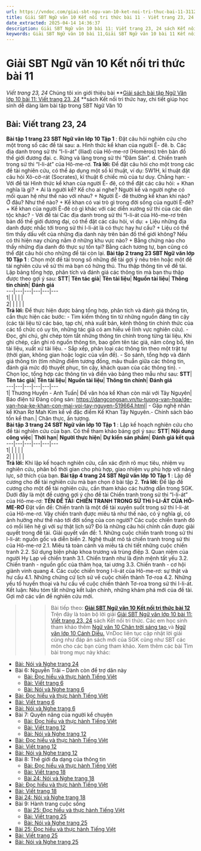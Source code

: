 ```yaml
---
url: https://vndoc.com/giai-sbt-ngu-van-10-ket-noi-tri-thuc-bai-11-311292
title: Giải SBT Ngữ văn 10 Kết nối tri thức bài 11 - Viết trang 23, 24 - VnDoc.com
date_extracted: 2025-04-14 14:36:37
description: Giải SBT Ngữ văn 10 bài 11: Viết trang 23, 24 sách Kết nối tri thức có đáp án chi tiết cho các bạn cùng tham khảo.
keywords: Giải SBT Ngữ văn 10 bài 11,Giải SBT Ngữ văn 10 bài 11 Kết nối tri thức,Giải sách bài tập Ngữ văn KNTT lớp 10,Ngữ văn lớp 10 Kết nối tri thức,giải bài tập ngữ văn lớp 10,bài Viết trang 23,giải SBT ngữ văn 10 KNTT trang 23,giải SBT ngữ văn 10 KNTT trang 24
---
```


# Giải SBT Ngữ văn 10 Kết nối tri thức bài 11
 _Viết trang 23, 24_
Chúng tôi xin giới thiệu bài **[Giải sách bài tập Ngữ Văn lớp 10 bài 11: Viết trang 23, 24](<https://vndoc.com/giai-sbt-ngu-van-10-ket-noi-tri-thuc-bai-11-311292>) **sách Kết nối tri thức hay, chi tiết giúp học sinh dễ dàng làm bài tập trong SBT Ngữ Văn 10
## **Bài: Viết trang 23, 24**
**Bài tập 1 trang 23 SBT Ngữ văn lớp 10 Tập 1** : Đặt câu hỏi nghiên cứu cho một trong số các đề tài sau:
a. Hình thức kể khan của người Ê- đê.
b. Các địa danh trong sử thi “I-li-át” \(lliad\) của Hô-me-rơ \(Homèros\) trên bản đồ thế giới đương đại.
c. Rừng và làng trong sử thi “Ðăm Săn”.
d. Chiến tranh trong sử thi “I-li-át” của Hô-me-rơ.
**Trả lời:**
Để đặt câu hỏi cho một trong các đề tài nghiên cứu, có thể áp dụng một số kĩ thuật, ví dụ: 5W1H, kĩ thuật đặt câu hỏi Xô-cờ-rát \(Socrates\), kĩ thuật 6 chiếc mũ của tư duy. Chẳng hạn:
\- Với đề tài Hình thức kể khan của người Ê- đê, có thể đặt các câu hỏi:
\+ Khan nghĩa là gì?
\+ Ai là người kể? Kể cho ai nghe? Người kể và người nghe có mối quan hệ như thế nào với nhau?
\+ Người Ê- đê thường kể khan khi nào? Ở đâu? Như thế nào?
\+ Kể khan có vai trò gì trong đời sống của người Ê-đê?
\+ Kể khan của người Ê-đê có gì khác với các diễn xướng sử thi của các dân tộc khác?
\- Với đề tài Các địa danh trong sử thi “I-li-át của Hô-me-rơ trên bản đồ thế giới đương đại, có thể đặt các câu hỏi, ví dụ:
\+ Liệu những địa danh được nhắc tới trong sử thi I-li-át là có thực hay hư cấu?
\+ Liệu có thể tìm thấy dấu vết của những địa danh này trên bản đồ thế giới không? Nếu có thì hiện nay chúng nằm ở những khu vực nào?
\+ Bằng chứng nào cho thấy những địa danh đó thực sự tồn tại?
Bằng cách tương tự, bạn cũng có thể đặt câu hỏi cho những để tài còn lại.
**Bài tập 2 trang 23 SBT Ngữ văn lớp 10 Tập 1** : Chọn một đề tài trong số những đề tài gợi ý nêu trên hoặc một đề tài nghiên cứu về sử thi mà bạn có hứng thú. Thu thập thông tin về đề tài. Lập bảng tổng hợp, phân tích và đánh giá các thông tin mà bạn thu thập được theo gợi ý sau:
**STT**| **Tên tác giả**| **Tên tài liệu**| **Nguồn tài liệu**| **Thông tin chính**| **Đánh giá**  
---|---|---|---|---|---  
1| | | | |   
2| | | | |   
**Trả lời:**
Để thực hiện được bảng tổng hợp, phân tích và đánh giá thông tin, cần thực hiện các bước:
\- Tìm kiếm thông tin từ những nguồn đáng tin cậy \(các tài liệu từ các báo, tạp chí, nhà xuất bản, kênh thông tin chính thức của các tổ chức có uy tín, những tác giả có am hiểu về lĩnh vực nghiên cứu\).
\- Đọc, ghi chú, ghi chép tóm tắt những thông tin chính trong từng tài liệu. Khi ghi chép, cần ghi rõ nguồn thông tin, bao gồm tên tác giả, năm công bố, tên tài liệu, xuất xứ tài liệu.
\- Sắp xếp, phân loại các thông tin theo một trật tự \(thời gian, không gian hoặc logic của vấn đề\).
\- So sánh, tổng hợp và đánh giá thông tin \(tìm những điểm tương đồng, mâu thuẫn giữa các thông tin, đánh giá mức độ thuyết phục, tin cậy, khách quan của các thông tin\).
\- Chọn lọc, tổng hợp các thông tin và điền vào bảng theo mẫu như sau:
**STT**| **Tên tác giả**| **Tên tài liệu**| **Nguồn tài liệu**| **Thông tin chính**| **Đánh giá**  
---|---|---|---|---|---  
1| Thương Huyền - Anh Tuấn| Để văn hóa kể Khan còn mãi với Tây Nguyên| Báo điện tử Đảng cộng sản: https://dangcongsan.vn/tu-tuong-van-hoa/de-van-hoa-ke-khan-con-mai-voi-tay-nguyen-519664.html| \- Gặp nghệ nhân kể Khan Rơ Mah Kim kể về đặc điểm Kể Khan Tây Nguyên.\- Chính sách bảo tồn kể than.| Chân thực, ấn tượng.  
**Bài tập 3 trang 24 SBT Ngữ văn lớp 10 Tập 1** : Lập kế hoạch nghiên cứu cho đề tài nghiên cứu của bạn. Có thể tham khảo bảng gợi ý sau:
**STT**| **Nội dung công việc**| **Thời hạn**| **Người thực hiện**| **Dự kiến sản phẩm**| **Đánh giá kết quả**  
---|---|---|---|---|---  
1| | | | |   
2| | | | |   
**Trả lời:**
Khi lập kế hoạch nghiên cứu, cần xác định rõ mục tiêu, nhiệm vụ nghiên cứu, phân bổ thời gian cho phù hợp, giao nhiệm vụ phù hợp với năng lực, sở thích của bạn.
**Bài tập 4 trang 24 SBT Ngữ văn lớp 10 Tập 1** : Lập để cương cho đề tài nghiên cứu mà bạn chọn ở bài tập 2.
**Trả lời:**
Để lập đề cương cho một đề tài nghiên cứu, cần tham khảo các hướng dẫn trong SGK. Dưới đây là một đề cương gợi ý cho đề tài Chiến tranh trong sử thi “I-li-át” của Hô-me-rơ:
**TÊN ĐỀ TÀI: CHIẾN TRANH TRONG SỬ THi I-LI-ÁT CỦA HÔ-ME-RƠ**
Đặt vấn đề:
Chiến tranh là một đề tài xuyên suốt trong sử thi I-li-át của Hô-me-rơ. Vậy chiến tranh được miêu tả như thế nào, có ý nghĩa gì, có ảnh hưởng như thế nào tới đời sống của con người? Các cuộc chiến tranh đó có mối liên hệ gì với sự thật lịch sử? Đó là những câu hỏi chính cần được giải quyết trong đề tài.
Giải quyết vấn đề:
1\. Những cuộc chiến tranh trong sử thi I-li-át: nguồn gốc và diễn biến
2\. Nghệ thuật mô tả chiến tranh trong sử thi của Hô-me-rơ
2.1. Miêu tả toàn cảnh và miêu tả chi tiết những cuộc chiến tranh
2.2. Sử dụng biện pháp khoa trương và trùng điệp
3\. Quan niệm của người Hy Lạp về chiến tranh
3.1. Chiến tranh như là định mệnh tất yếu
3.2. Chiến tranh - nguồn gốc của thảm họa, tai ương
3.3. Chiến tranh - cơ hội giành vinh quang
4\. Các cuộc chiến trong I-li-át của Hô-me-rơ: sự thật và hư cấu
4.1. Những chứng cứ lịch sử về cuộc chiến thành Tơ-roa
4.2. Những yếu tố huyền thoại và hư cấu về cuộc chiến thành Tơ-roa trong sử thi I-li-át.
Kết luận: Nêu tóm tắt những kết luận chính, những khám phá mới của đề tài. Gợi mở các vấn đề nghiên cứu mới.
>>> Bài tiếp theo: [**Giải SBT Ngữ văn 10 Kết nối tri thức bài 12**](<https://vndoc.com/giai-sbt-ngu-van-10-ket-noi-tri-thuc-bai-12-311294>)
Trên đây là toàn bộ lời giải [Giải SBT Ngữ văn lớp 10 bài 11: Viết trang 23, 24](<https://vndoc.com/giai-sbt-ngu-van-10-ket-noi-tri-thuc-bai-11-311292>) sách Kết nối tri thức. Các em học sinh tham khảo thêm [Ngữ văn 10 Chân trời sáng tạo ](<https://vndoc.com/ngu-van-10-chan-troi-sang-tao-tap1>)và [Ngữ văn lớp 10 Cánh Diều.](<https://vndoc.com/ngu-van-10-canh-dieu-tap1>) VnDoc liên tục cập nhật lời giải cũng như đáp án sách mới của SGK cũng như SBT các môn cho các bạn cùng tham khảo.
Xem thêm các bài Tìm bài trong mục này khác:
  * [Bài: Nói và Nghe trang 24](</giai-sbt-ngu-van-10-ket-noi-tri-thuc-bai-12-311294>)
  * Bài 6: Nguyễn Trãi – Dành còn để trợ dân này
    * [Bài: Đọc hiểu và thực hành Tiếng Việt](</giai-sbt-ngu-van-10-ket-noi-tri-thuc-bai-16-311352>)
    * [Bài: Viết trang 6](</giai-sbt-ngu-van-10-ket-noi-tri-thuc-bai-17-311353>)
    * [Bài: Nói và Nghe trang 6](</giai-sbt-ngu-van-10-ket-noi-tri-thuc-bai-18-311355>)
  * [Bài: Đọc hiểu và thực hành Tiếng Việt](</giai-sbt-ngu-van-10-ket-noi-tri-thuc-bai-16-311352>)
  * [Bài: Viết trang 6](</giai-sbt-ngu-van-10-ket-noi-tri-thuc-bai-17-311353>)
  * [Bài: Nói và Nghe trang 6](</giai-sbt-ngu-van-10-ket-noi-tri-thuc-bai-18-311355>)
  * Bài 7: Quyền năng của người kể chuyện
    * [Bài: Đọc hiểu và thực hành Tiếng Việt](</giai-sbt-ngu-van-10-ket-noi-tri-thuc-bai-19-311356>)
    * [Bài: Viết trang 12](</title-dat-tu-khoa-chinh-co-volume-lon-nhat-238764>)
    * [Bài: Nói và Nghe trang 12](</giai-sbt-ngu-van-10-ket-noi-tri-thuc-bai-21-311363>)
  * [Bài: Đọc hiểu và thực hành Tiếng Việt](</giai-sbt-ngu-van-10-ket-noi-tri-thuc-bai-19-311356>)
  * [Bài: Viết trang 12](</title-dat-tu-khoa-chinh-co-volume-lon-nhat-238764>)
  * [Bài: Nói và Nghe trang 12](</giai-sbt-ngu-van-10-ket-noi-tri-thuc-bai-21-311363>)
  * Bài 8: Thế giới đa dạng của thông tin
    * [Bài: Đọc hiểu và thực hành Tiếng Việt](</giai-sbt-ngu-van-10-ket-noi-tri-thuc-bai-22-311366>)
    * [Bài: Viết trang 18](</giai-sbt-ngu-van-10-ket-noi-tri-thuc-bai-23-311367>)
    * [Bài 24: Nói và Nghe trang 18](</giai-sbt-ngu-van-10-ket-noi-tri-thuc-bai-24-311369>)
  * [Bài: Đọc hiểu và thực hành Tiếng Việt](</giai-sbt-ngu-van-10-ket-noi-tri-thuc-bai-22-311366>)
  * [Bài: Viết trang 18](</giai-sbt-ngu-van-10-ket-noi-tri-thuc-bai-23-311367>)
  * [Bài 24: Nói và Nghe trang 18](</giai-sbt-ngu-van-10-ket-noi-tri-thuc-bai-24-311369>)
  * Bài 9: Hành trang cuộc sống
    * [Bài 25: Đọc hiểu và thực hành Tiếng Việt](</giai-sbt-ngu-van-10-ket-noi-tri-thuc-bai-25-311371>)
    * [Bài: Viết trang 25](</giai-sbt-ngu-van-10-ket-noi-tri-thuc-bai-26-311373>)
    * [Bài: Nói và Nghe trang 25](</giai-sbt-ngu-van-10-ket-noi-tri-thuc-bai-27-311375>)
  * [Bài 25: Đọc hiểu và thực hành Tiếng Việt](</giai-sbt-ngu-van-10-ket-noi-tri-thuc-bai-25-311371>)
  * [Bài: Viết trang 25](</giai-sbt-ngu-van-10-ket-noi-tri-thuc-bai-26-311373>)
  * [Bài: Nói và Nghe trang 25](</giai-sbt-ngu-van-10-ket-noi-tri-thuc-bai-27-311375>)

